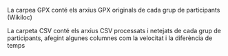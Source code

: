 La carpea GPX conté els arxius GPX originals de cada grup de participants (Wikiloc)

La carpeta CSV conté els arxius CSV processats i netejats de cada grup de participants, afegint algunes columnes com la velocitat i la diferència de temps
